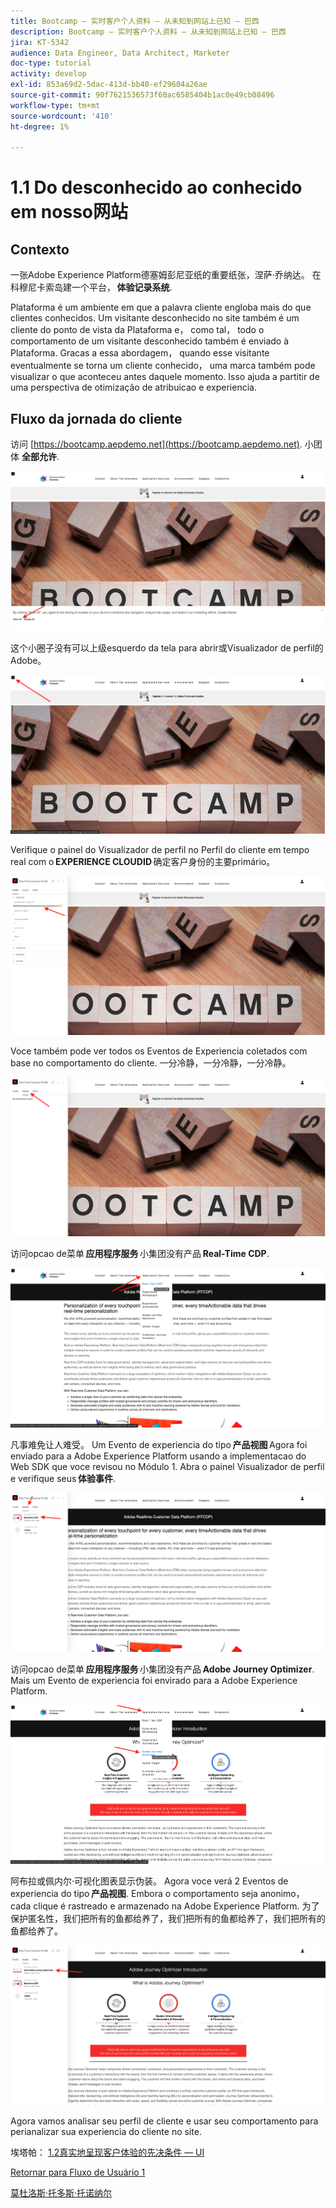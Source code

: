 ```yaml
---
title: Bootcamp — 实时客户个人资料 — 从未知到网站上已知 — 巴西
description: Bootcamp — 实时客户个人资料 — 从未知到网站上已知 — 巴西
jira: KT-5342
audience: Data Engineer, Data Architect, Marketer
doc-type: tutorial
activity: develop
exl-id: 853a69d2-5dac-413d-bb40-ef29604a26ae
source-git-commit: 90f7621536573f60ac6585404b1ac0e49cb08496
workflow-type: tm+mt
source-wordcount: '410'
ht-degree: 1%

---
```


# 1.1 Do desconhecido ao conhecido em nosso网站

## Contexto

一张Adobe Experience Platform德塞姆彭尼亚纸的重要纸张，涅萨·乔纳达。 在科穆尼卡索岛建一个平台， **体验记录系统**.

Plataforma é um ambiente em que a palavra cliente engloba mais do que clientes conhecidos. Um visitante desconhecido no site também é um cliente do ponto de vista da Plataforma e， como tal， todo o comportamento de um visitante desconhecido também é enviado à Plataforma. Gracas a essa abordagem， quando esse visitante eventualmente se torna um cliente conhecido， uma marca também pode visualizar o que aconteceu antes daquele momento. Isso ajuda a partitir de uma perspectiva de otimização de atribuicao e experiencia.

## Fluxo da jornada do cliente

访问 [https://bootcamp.aepdemo.net](https://bootcamp.aepdemo.net). 小团体 **全部允许**.

![DSN](./images/web8.png)

这个小圈子没有可以上级esquerdo da tela para abrir或Visualizador de perfil的Adobe。

![演示](./images/pv1.png)

Verifique o painel do Visualizador de perfil no Perfil do cliente em tempo real com o **EXPERIENCE CLOUDID** 确定客户身份的主要primário。

![演示](./images/pv2.png)

Voce também pode ver todos os Eventos de Experiencia coletados com base no comportamento do cliente. 一分冷静，一分冷静，一分冷静。

![演示](./images/pv3.png)

访问opcao de菜单 **应用程序服务** 小集团没有产品 **Real-Time CDP**.

![演示](./images/pv4.png)

凡事难免让人难受。 Um Evento de experiencia do tipo **产品视图** Agora foi enviado para a Adobe Experience Platform usando a implementacao do Web SDK que voce revisou no Módulo 1. Abra o painel Visualizador de perfil e verifique seus **体验事件**.

![演示](./images/pv5.png)

访问opcao de菜单 **应用程序服务** 小集团没有产品 **Adobe Journey Optimizer**. Mais um Evento de experiencia foi envirado para a Adobe Experience Platform.

![演示](./images/pv7.png)

阿布拉或佩内尔·可视化图表显示伪装。 Agora voce verá 2 Eventos de experiencia do tipo **产品视图**. Embora o comportamento seja anonimo， cada clique é rastreado e armazenado na Adobe Experience Platform. 为了保护匿名性，我们把所有的鱼都给养了，我们把所有的鱼都给养了，我们把所有的鱼都给养了。

![演示](./images/pv8.png)

Agora vamos analisar seu perfil de cliente e usar seu comportamento para perianalizar sua experiencia do cliente no site.

埃塔帕： [1.2真实地呈现客户体验的先决条件 — UI](./ex2.md)

[Retornar para Fluxo de Usuário 1](./uc1.md)

[莫杜洛斯·托多斯·托诺纳尔](../../overview.md)
